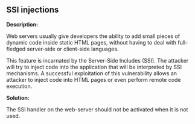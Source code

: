 SSI injections
-------

**Description:**

Web servers usually give developers the ability to add small pieces of dynamic code inside
static HTML pages, without having to deal with full-fledged server-side
or client-side languages.

This feature is incarnated by the Server-Side Includes (SSI).
The attacker will try to inject code into the application that will
be interpreted by SSI mechanisms. A successful exploitation of this vulnerability
allows an attacker to inject code into HTML pages or even perform remote code execution.


**Solution:**

The SSI handler on the web-server should not be activated when it is not used.
